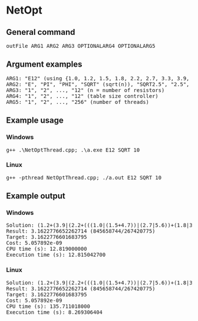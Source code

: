 # NetOpt
## General command
<pre>
outFile ARG1 ARG2 ARG3 OPTIONALARG4 OPTIONALARG5
</pre>
## Argument examples
<pre>
ARG1: "E12" (using {1.0, 1.2, 1.5, 1.8, 2.2, 2.7, 3.3, 3.9, 4.7, 5.6, 6.8, 8.2}), "ONE", "INT", "ODD"
ARG2: "E", "PI", "PHI", "SQRT" (sqrt(n)), "SQRT2.5", "2.5", "-2.5" (2.5 with optional exclution)
ARG3: "1", "2", ..., "12" (n = number of resistors)
ARG4: "1", "2", ..., "12" (table size controller)
ARG5: "1", "2", ..., "256" (number of threads)
</pre>
## Example usage
### Windows
<pre>
g++ .\NetOptThread.cpp; .\a.exe E12 SQRT 10
</pre>
### Linux
<pre>
g++ -pthread NetOptThread.cpp; ./a.out E12 SQRT 10
</pre>
## Example output
### Windows
<pre>
Solution: (1.2+(3.9|(2.2+(((1.0|(1.5+4.7))|(2.7|5.6))+(1.8|3.3)))))
Result: 3.1622776652262714 (845658744/267420775)
Target: 3.1622776601683795
Cost: 5.057892e-09
CPU time (s): 12.819000000
Execution time (s): 12.815042700
</pre>
### Linux
<pre>
Solution: (1.2+(3.9|(2.2+(((1.0|(1.5+4.7))|(2.7|5.6))+(1.8|3.3)))))
Result: 3.1622776652262714 (845658744/267420775)
Target: 3.1622776601683795
Cost: 5.057892e-09
CPU time (s): 135.711018000
Execution time (s): 8.269306404
</pre>
